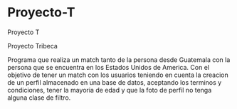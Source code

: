 # Proyecto-T
Proyecto T

Proyecto Tribeca

Programa que realiza un match tanto de la persona desde Guatemala con la persona que se encuentra en los Estados Unidos de America. Con el objetivo de tener un match con los usuarios teniendo en cuenta la creacion de un perfil almacenado en una base de datos, aceptando los terminos y condiciones, tener la mayoria de edad y que la foto de perfil no tenga alguna clase de filtro.
